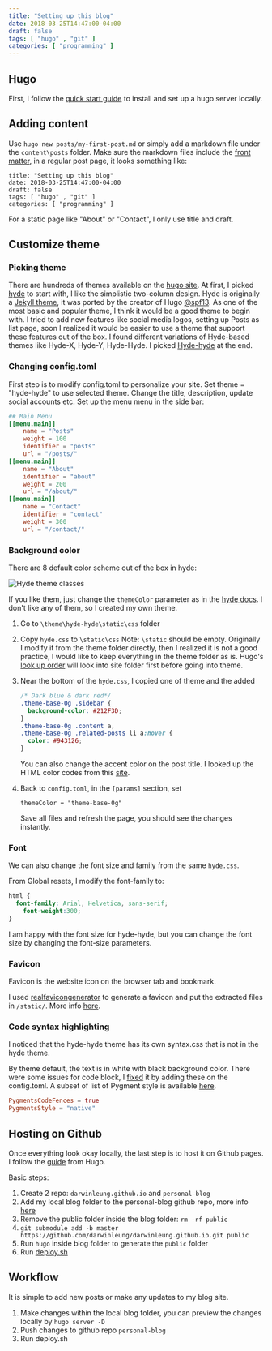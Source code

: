 ```yaml
---
title: "Setting up this blog"
date: 2018-03-25T14:47:00-04:00
draft: false
tags: [ "hugo" , "git" ]
categories: [ "programming" ]
---
```


## **Hugo**

First, I follow the [quick start guide](https://gohugo.io/getting-started/quick-start/) to install and set up a hugo server locally.

## **Adding content**

Use `hugo new posts/my-first-post.md` or simply add a markdown file under the `content\posts` folder. Make sure the markdown files include the [front matter](https://gohugo.io/content-management/front-matter/), in a regular post page, it looks something like:

```
title: "Setting up this blog"
date: 2018-03-25T14:47:00-04:00
draft: false
tags: [ "hugo" , "git" ]
categories: [ "programming" ]
```

For a static page like "About" or "Contact", I only use title and draft.

## **Customize theme**

### **Picking theme**

There are hundreds of themes available on the [hugo site](https://themes.gohugo.io/). At first, I picked [hyde](https://themes.gohugo.io/hyde/) to start with, I like the simplistic two-column design. Hyde is originally a [Jekyll theme](https://github.com/poole/hyde), it was ported by the creator of Hugo [@spf13](https://github.com/spf13).  As one of the most basic and popular theme, I think it would be a good theme to begin with. I tried to add new features like social media logos, setting up Posts as list page, soon I realized it would be easier to use a theme that support these features out of the box. I found different variations of Hyde-based themes like Hyde-X, Hyde-Y, Hyde-Hyde. I picked [Hyde-hyde](https://themes.gohugo.io/hyde-hyde) at the end.

### **Changing config.toml**

First step is to modify config.toml to personalize your site. Set theme = "hyde-hyde" to use selected theme. Change the title, description, update social accounts etc. Set up the menu menu in the side bar:

```toml
## Main Menu
[[menu.main]]
    name = "Posts"
    weight = 100
    identifier = "posts"
    url = "/posts/"
[[menu.main]]
    name = "About"
    identifier = "about"
    weight = 200
    url = "/about/"
[[menu.main]]
    name = "Contact"
    identifier = "contact"
    weight = 300
    url = "/contact/"
```

### **Background color**

There are 8 default color scheme out of the box in hyde:

![Hyde theme classes](https://camo.githubusercontent.com/31722ca812424795bb0c9a6ea99ccdd5fa171c24/68747470733a2f2f662e636c6f75642e6769746875622e636f6d2f6173736574732f39383638312f313831373034342f65356230656330362d366636382d313165332d383364372d6163643139343237393761312e706e67)

If you like them, just change the `themeColor` parameter as in the [hyde docs](https://github.com/spf13/hyde#options). I don't like any of them, so I created my own theme.

1. Go to `\theme\hyde-hyde\static\css` folder

2. Copy  `hyde.css` to `\static\css` 
   Note:  `\static` should be empty. Originally I modify it from the theme folder directly, then I realized it is not a good practice, I would like to keep everything in the theme folder as is. Hugo's [look up order](https://gohugo.io/templates/lookup-order/) will look into site folder first before going into theme.

3. Near the bottom of the `hyde.css`, I copied one of theme and the added

   ```css
   /* Dark blue & dark red*/
   .theme-base-0g .sidebar {
     background-color: #212F3D;
   }
   .theme-base-0g .content a,
   .theme-base-0g .related-posts li a:hover {
     color: #943126;
   }
   ```

   You can also change the accent color on the post title. I looked up the HTML color codes from this [site](https://htmlcolorcodes.com/).

4. Back to `config.toml`, in the `[params]` section, set

   `themeColor = "theme-base-0g"`

   Save all files and refresh the page, you should see the changes instantly.

###  **Font**

We can also change the font size and family from the same `hyde.css`.

From Global resets, I modify the font-family to:

```css
html {
  font-family: Arial, Helvetica, sans-serif;
    font-weight:300;
}
```

I am happy with the font size for hyde-hyde, but you can change the font size by changing the font-size parameters.

###  **Favicon**

Favicon is the website icon on the browser tab and bookmark. 

I used [realfavicongenerator](https://realfavicongenerator.net) to generate a favicon and put the extracted files in `/static/`. More info [here](http://www.enthuseandinspire.co.uk/blog/favicon/).

### **Code syntax highlighting**

I noticed that the hyde-hyde theme has its own syntax.css that is not in the hyde theme. 

By theme default, the text is in white with black background color. There were some issues for code block, I [fixed](https://stackoverflow.com/questions/38821339/hugo-pygments-how-to-change-highlighting-theme) it by adding these on the config.toml. A subset of list of Pygment style is available [here](https://help.farbox.com/pygments.html).

```toml
PygmentsCodeFences = true
PygmentsStyle = "native"
```

## **Hosting on Github**

Once everything look okay locally, the last step is to host it on Github pages. I follow the [guide](https://gohugo.io/hosting-and-deployment/hosting-on-github) from Hugo.

Basic steps:

1. Create 2 repo: `darwinleung.github.io` and `personal-blog`
2. Add my local blog folder to the personal-blog github repo, more info [here](https://help.github.com/articles/adding-an-existing-project-to-github-using-the-command-line/)
3. Remove the public folder inside the blog folder: `rm -rf public`
4. `git submodule add -b master https://github.com/darwinleung/darwinleung.github.io.git public`
5. Run `hugo` inside blog folder to generate the `public` folder
6. Run [deploy.sh](https://gohugo.io/hosting-and-deployment/hosting-on-github/#put-it-into-a-script) 


## **Workflow**

It is simple to add new posts or make any updates to my blog site.

1. Make changes within the local blog folder, you can preview the changes locally by `hugo server -D`
2. Push changes to github repo `personal-blog`
3. Run deploy.sh

